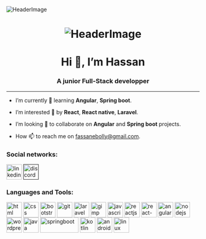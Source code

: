 ![HeaderImage](https://user.oc-static.com/upload/2021/01/19/16110458304926_P2C3-1%20Re%CC%81utilisez%20vos%20composants%20avec%20les%20props.png)

<h1 align="center"> <img src="https://user.oc-static.com/upload/2021/01/19/16110458304926_P2C3-1%20Re%CC%81utilisez%20vos%20composants%20avec%20les%20props.png" alt="HeaderImage" /> </h1>

<h1 align="center">Hi 👋, I’m Hassan</h1>
<h3 align="center">A junior Full-Stack developper</h3>

<hr/>

- I’m currently 🌱 learning **Angular**, **Spring boot**.

- I’m interested 👀 by **React**, **React native**, **Laravel**.

- I’m looking 💞️ to collaborate on **Angular** and **Spring boot** projects.

- How 📫 to reach me on fassanebolly@gmail.com.

<h3 align="left">Social networks:</h3>
<p align="left">
<a href="https://www.linkedin.com/in/bolly-hassan-917581224/" target="blank"><img align="center" src="https://cdn-icons-png.flaticon.com/512/174/174857.png" alt="linkedin" height="40" width="40" /></a>
<a href="" target="blank"><img align="center" src="https://cdn-icons.flaticon.com/png/512/3670/premium/3670157.png?token=exp=1660061083~hmac=f5f7bff681e5fdd77c64f36a84c285e5" alt="discord" height="40" width="40" /></a> 
</p>

<h3 align="left">Languages and Tools:</h3>
<p align="left">
<a href="https://www.w3schools.com/html/" target="blank"><img align="center" src="https://cdn-icons-png.flaticon.com/128/1051/1051277.png" alt="html" height="40" width="40" /></a>
<a href="https://www.w3schools.com/css/" target="blank"><img align="center" src="https://cdn-icons-png.flaticon.com/128/732/732190.png" alt="css" height="40" width="40" /></a>
<a href="https://getbootstrap.com/" target="blank"><img align="center" src="https://getbootstrap.com/docs/5.2/assets/brand/bootstrap-logo-shadow.png" alt="bootstrap" height="40" width="40" /></a>
<a href="https://git-scm.com/" target="blank"><img align="center" src="https://cdn-icons-png.flaticon.com/128/2111/2111420.png" alt="git" height="40" width="40" /></a>
<a href="https://laravel.com/docs/9.x" target="blank"><img align="center" src="https://laravel.com/img/logomark.min.svg" alt="laravel" height="40" width="40" /></a>
<a href="https://www.gimp.org/docs/" target="blank"><img align="center" src="https://i.pinimg.com/236x/5a/31/92/5a3192d3796828fbe06dc004350df769.jpg" alt="gimp" height="40" width="40" /></a>
<a href="https://developer.mozilla.org/fr/docs/Web/JavaScript" target="blank"><img align="center" src="https://cdn-icons-png.flaticon.com/128/5968/5968292.png" alt="javascript" height="40" width="40" /></a>
<a href="https://reactjs.org" target="blank"><img align="center" src="https://cdn-icons.flaticon.com/png/128/1183/premium/1183672.png?token=exp=1660063053~hmac=dd076e1470ccc541d9d982cdf84c88ac" alt="reactjs" height="40" width="40" /></a>
<a href="https://reactnative.dev" target="blank"><img align="center" src="https://cdn-icons-png.flaticon.com/128/919/919851.png" alt="react-native" height="40" width="40" /></a>
<a href="https://angular.io/" target="blank"><img align="center" src="https://i.pinimg.com/236x/e6/f3/20/e6f3204bd34862cd764314637857e193.jpg" alt="angular" height="40" width="40" /></a>
<a href="https://nodejs.org/" target="blank"><img align="center" src="https://cdn-icons-png.flaticon.com/128/919/919825.png" alt="nodejs" height="40" width="40" /></a>
<a href="https://wordpress.com/fr/" target="blank"><img align="center" src="https://cdn-icons-png.flaticon.com/128/174/174881.png" alt="wordpress" height="40" width="40" /></a>
<a href="https://docs.oracle.com/en/java/" target="blank"><img align="center" src="https://cdn-icons-png.flaticon.com/128/226/226777.png" alt="java" height="40" width="40" /></a>
<a href="https://spring.io/projects/spring-boot" target="blank"><img align="center" src="https://i.pinimg.com/564x/a5/18/7c/a5187cae96d253e88db6866708b6fbe0.jpg" alt="springboot" height="40" width="100" /></a>
<a href="https://kotlinlang.org/" target="blank"><img align="center" src="https://i.pinimg.com/236x/8a/bb/99/8abb998fd0a722fbf698692e1c1bb373.jpg" alt="kotlin" height="40" width="40" /></a>
<a href="https://developer.android.com/" target="blank"><img align="center" src="https://cdn-icons-png.flaticon.com/128/5969/5969010.png" alt="android-studio" height="40" width="40" /></a>
<a href="https://ubuntu.com/" target="blank"><img align="center" src="https://cdn-icons-png.flaticon.com/128/6124/6124995.png" alt="linux" height="40" width="40" /></a>
  

<!---
fassane/fassane is a ✨ special ✨ repository because its `README.md` (this file) appears on your GitHub profile.
You can click the Preview link to take a look at your changes.
--->
